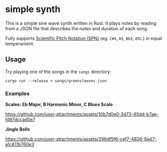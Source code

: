 # simple synth

This is a simple sine wave synth written in Rust. It plays notes by reading from a JSON file that describes the notes and duration of each song.

Fully supports [Scientific Pitch Notation (SPN)](https://en.wikipedia.org/wiki/Scientific_pitch_notation) (eg. `C#4`, `A5`, `Bb3`, etc.) in equal temperament.

## Usage

Try playing one of the songs in the `songs` directory:

```
cargo run --release < songs/greensleeves.json
```

### Examples

**Scales: Eb Major, B Harmonic Minor, C Blues Scale**

https://github.com/user-attachments/assets/10b7d0e0-3d73-40dd-b7ae-fd97dccad0e7


**Jingle Bells**

https://github.com/user-attachments/assets/296df5f6-cef7-4826-8a47-a1c611b760e3
